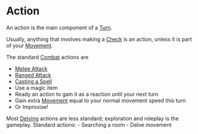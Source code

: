 # Action

An action is the main component of a [Turn](Turn.md). 

Usually, anything that involves making a [Check](Check.md) is an action, unless it is part of your [Movement](Movement.md).

The standard [Combat](Combat.md) actions are
- [Melee Attack](Melee%20Attack.md)
- [Ranged Attack](Ranged%20Attack.md)
- [Casting a Spell](../Magic/Casting%20Spells.md)
- Use a magic item
- Ready an action to gain it as a reaction until your next turn
- Gain extra [Movement](Movement.md) equal to your normal movement speed this turn
- Or Improvise!

Most [Delving](Delving.md) actions are less standard; exploration and roleplay is the gameplay. Standard actions:
	- Searching a room
	- Delve movement